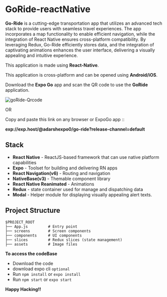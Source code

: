 
# GoRide-reactNative
**Go-Ride** is a cutting-edge transportation app that utilizes an advanced tech stack to provide users with seamless travel experiences. The app incorporates a map functionality to enable efficient navigation, while the integration of React Native ensures cross-platform compatibility. By leveraging Redux, Go-Ride efficiently stores data, and the integration of captivating animations enhances the user interface, delivering a visually appealing and intuitive experience.

This application is made using **React-Native**.

This application is cross-platform and can be opened using **Android/iOS**.

Download the **Expo Go** app and scan the QR code to use the **GoRide** application.


![goRide-Qrcode](https://github.com/Adarsh01-code/GoRide-reactNative/assets/78374434/2364f1fa-70ee-4c2a-b6e2-a987da0b9108)




OR 


Copy and paste this link on any browser or ExpoGo app ::

**exp://exp.host/@adarshexpo0/go-ride?release-channel=default** 


## Stack
- **React Native** - ReactJS-based framework that can use native platform capabilities
- **Expo** - Toolset for building and delivering RN apps
- **React Navigation(v6)** - Routing and navigation
- **NativeBase(v3)** - Themable component library
- **React Native Reanimated** - Animations
- **Redux** -  state container used for manage and dispatching data
- **Modal** - Helper module for displaying visually appealing alert texts.

## Project Structure
```
$PROJECT_ROOT
├── App.js         # Entry point
├── screens        # Screen components
├── components     # UI components
├── slices         # Redux slices (state management)
├── assets         # Image files

```


**To access the codeBase**
- Download the code
- download expo cli `optional`
- Run `npm install` or `expo install`
- Run `npm start` or `expo start`




**Happy Hacking!!**
